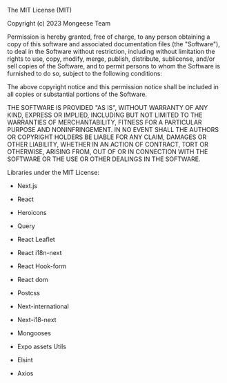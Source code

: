 The MIT License (MIT)

Copyright (c) 2023 Mongeese Team

Permission is hereby granted, free of charge, to any person obtaining a copy
of this software and associated documentation files (the "Software"), to deal
in the Software without restriction, including without limitation the rights
to use, copy, modify, merge, publish, distribute, sublicense, and/or sell
copies of the Software, and to permit persons to whom the Software is
furnished to do so, subject to the following conditions:

The above copyright notice and this permission notice shall be included in all
copies or substantial portions of the Software.

THE SOFTWARE IS PROVIDED "AS IS", WITHOUT WARRANTY OF ANY KIND, EXPRESS OR
IMPLIED, INCLUDING BUT NOT LIMITED TO THE WARRANTIES OF MERCHANTABILITY,
FITNESS FOR A PARTICULAR PURPOSE AND NONINFRINGEMENT. IN NO EVENT SHALL THE
AUTHORS OR COPYRIGHT HOLDERS BE LIABLE FOR ANY CLAIM, DAMAGES OR OTHER
LIABILITY, WHETHER IN AN ACTION OF CONTRACT, TORT OR OTHERWISE, ARISING FROM,
OUT OF OR IN CONNECTION WITH THE SOFTWARE OR THE USE OR OTHER DEALINGS IN THE
SOFTWARE.

Libraries under the MIT License:

- Next.js

- React

- Heroicons

- Query

- React Leaflet

- React i18n-next

- React Hook-form

- React dom

- Postcss

- Next-international

- Next-i18-next

- Mongooses

- Expo assets Utils

- Elsint

- Axios
